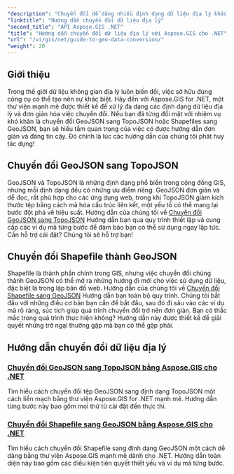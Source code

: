 ```yaml
---
"description": "Chuyển đổi dễ dàng nhiều định dạng dữ liệu địa lý khác nhau với Aspose.GIS cho .NET. Khám phá các hướng dẫn của chúng tôi về GeoJSON, TopoJSON và Shapefiles."
"linktitle": "Hướng dẫn chuyển đổi dữ liệu địa lý"
"second_title": "API Aspose.GIS .NET"
"title": "Hướng dẫn chuyển đổi dữ liệu địa lý với Aspose.GIS cho .NET"
"url": "/vi/gis/net/guide-to-geo-data-conversion/"
"weight": 20
---
```


## Giới thiệu

Trong thế giới dữ liệu không gian địa lý luôn biến đổi, việc sở hữu đúng công cụ có thể tạo nên sự khác biệt. Hãy đến với Aspose.GIS for .NET, một thư viện mạnh mẽ được thiết kế để xử lý đa dạng các định dạng dữ liệu địa lý và đơn giản hóa việc chuyển đổi. Nếu bạn đã từng đối mặt với nhiệm vụ khó khăn là chuyển đổi GeoJSON sang TopoJSON hoặc Shapefiles sang GeoJSON, bạn sẽ hiểu tầm quan trọng của việc có được hướng dẫn đơn giản và đáng tin cậy. Đó chính là lúc các hướng dẫn của chúng tôi phát huy tác dụng!

## Chuyển đổi GeoJSON sang TopoJSON

GeoJSON và TopoJSON là những định dạng phổ biến trong cộng đồng GIS, nhưng mỗi định dạng đều có những ưu điểm riêng. GeoJSON đơn giản và dễ đọc, rất phù hợp cho các ứng dụng web, trong khi TopoJSON giảm kích thước tệp bằng cách mã hóa cấu trúc liên kết, một yếu tố có thể mang lại bước đột phá về hiệu suất. Hướng dẫn của chúng tôi về [Chuyển đổi GeoJSON sang TopoJSON](./converting-geojson-to-topojson/) Hướng dẫn bạn qua quy trình thiết lập và cung cấp các ví dụ mã từng bước để đảm bảo bạn có thể sử dụng ngay lập tức. Cần hỗ trợ cài đặt? Chúng tôi sẽ hỗ trợ bạn!

## Chuyển đổi Shapefile thành GeoJSON

Shapefile là thành phần chính trong GIS, nhưng việc chuyển đổi chúng thành GeoJSON có thể mở ra những hướng đi mới cho việc sử dụng dữ liệu, đặc biệt là trong lập bản đồ web. Hướng dẫn của chúng tôi về [Chuyển đổi Shapefile sang GeoJSON](./converting-shapefile-to-geojson/) Hướng dẫn bạn toàn bộ quy trình. Chúng tôi bắt đầu với những điều cơ bản bạn cần để bắt đầu, sau đó đi sâu vào các ví dụ mã rõ ràng, súc tích giúp quá trình chuyển đổi trở nên đơn giản. Bạn có thắc mắc trong quá trình thực hiện không? Hướng dẫn này được thiết kế để giải quyết những trở ngại thường gặp mà bạn có thể gặp phải.

## Hướng dẫn chuyển đổi dữ liệu địa lý
### [Chuyển đổi GeoJSON sang TopoJSON bằng Aspose.GIS cho .NET](./converting-geojson-to-topojson/)
Tìm hiểu cách chuyển đổi tệp GeoJSON sang định dạng TopoJSON một cách liền mạch bằng thư viện Aspose.GIS for .NET mạnh mẽ. Hướng dẫn từng bước này bao gồm mọi thứ từ cài đặt đến thực thi.
### [Chuyển đổi Shapefile sang GeoJSON bằng Aspose.GIS cho .NET](./converting-shapefile-to-geojson/)
Tìm hiểu cách chuyển đổi Shapefile sang định dạng GeoJSON một cách dễ dàng bằng thư viện Aspose.GIS mạnh mẽ dành cho .NET. Hướng dẫn toàn diện này bao gồm các điều kiện tiên quyết thiết yếu và ví dụ mã từng bước.